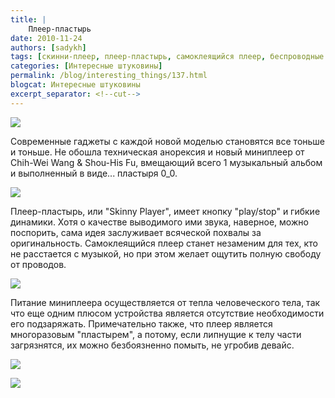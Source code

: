 ```yaml
---
title: |
    Плеер-пластырь
date: 2010-11-24
authors: [sadykh]
tags: [скинни-плеер, плеер-пластырь, самоклеящийся плеер, беспроводные системы, что подарить]
categories: [Интересные штуковины]
permalink: /blog/interesting_things/137.html
blogcat: Интересные штуковины
excerpt_separator: <!--cut-->
---
```



![](http://itw66.ru/uploads/images/00/00/05/2010/11/24/47733d.jpg)


Современные гаджеты с каждой новой моделью становятся все тоньше и тоньше. Не обошла техническая анорексия и новый миниплеер от Chih-Wei Wang & Shou-His Fu, вмещающий всего 1 музыкальный альбом и выполненный в виде... пластыря 0_0. 


![](http://itw66.ru/uploads/images/00/00/05/2010/11/24/279f58.jpg)



<!--cut-->


Плеер-пластырь, или "Skinny Player", имеет кнопку "play/stop" и гибкие динамики. Хотя о качестве выводимого ими звука, наверное, можно поспорить, сама идея заслуживает всяческой похвалы за оригинальность. Самоклеящийся плеер станет незаменим для тех, кто не расстается с музыкой, но при этом желает ощутить полную свободу от проводов.


![](http://itw66.ru/uploads/images/00/00/05/2010/11/24/ec2161.jpg)


Питание миниплеера осуществляется от тепла человеческого тела, так что еще одним плюсом устройства является отсутствие необходимости его подзаряжать. 
Примечательно также, что плеер является многоразовым "пластырем", а потому, если липнущие к телу части загрязнятся, их можно безбоязненно помыть, не угробив девайс. 


![](http://itw66.ru/uploads/images/00/00/05/2010/11/24/8fa172.jpg)



![](http://itw66.ru/uploads/images/00/00/05/2010/11/24/bf757f.jpg)

